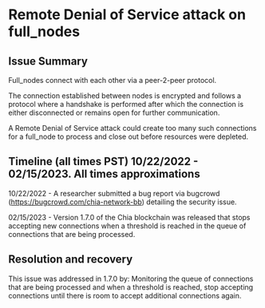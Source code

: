 # Remote Denial of Service attack on full_nodes

## Issue Summary

Full_nodes connect with each other via a peer-2-peer protocol.

The connection established between nodes is encrypted and follows a protocol where a handshake is performed after which the connection is either disconnected or
remains open for further communication.

A Remote Denial of Service attack could create too many such connections for a full_node to process and close out before resources were depleted.

## Timeline (all times PST)  10/22/2022 - 02/15/2023. All times approximations

10/22/2022 - A researcher submitted a bug report via bugcrowd (https://bugcrowd.com/chia-network-bb) detailing the security issue.

02/15/2023 - Version 1.7.0 of the Chia blockchain was released that stops accepting new connections when a threshold is reached in the queue of connections that are being processed.

## Resolution and recovery

This issue was addressed in 1.7.0 by: Monitoring the queue of connections that are being processed and when a threshold is reached, stop accepting connections until there is room to accept additional connections again.

